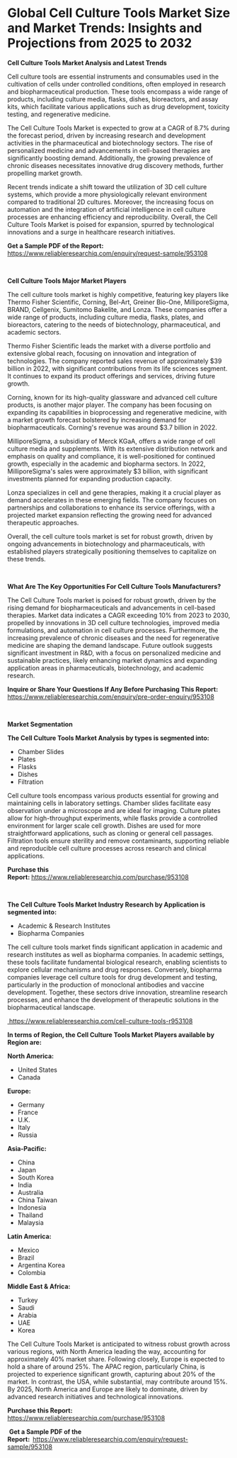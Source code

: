 <p><h1>Global Cell Culture Tools Market Size and Market Trends: Insights and Projections from 2025 to 2032</h1></p><p><strong>Cell Culture Tools Market Analysis and Latest Trends</strong></p>
<p><p>Cell culture tools are essential instruments and consumables used in the cultivation of cells under controlled conditions, often employed in research and biopharmaceutical production. These tools encompass a wide range of products, including culture media, flasks, dishes, bioreactors, and assay kits, which facilitate various applications such as drug development, toxicity testing, and regenerative medicine.</p><p>The Cell Culture Tools Market is expected to grow at a CAGR of 8.7% during the forecast period, driven by increasing research and development activities in the pharmaceutical and biotechnology sectors. The rise of personalized medicine and advancements in cell-based therapies are significantly boosting demand. Additionally, the growing prevalence of chronic diseases necessitates innovative drug discovery methods, further propelling market growth.</p><p>Recent trends indicate a shift toward the utilization of 3D cell culture systems, which provide a more physiologically relevant environment compared to traditional 2D cultures. Moreover, the increasing focus on automation and the integration of artificial intelligence in cell culture processes are enhancing efficiency and reproducibility. Overall, the Cell Culture Tools Market is poised for expansion, spurred by technological innovations and a surge in healthcare research initiatives.</p></p>
<p><strong>Get a Sample PDF of the Report:&nbsp;</strong> <a href="https://www.reliableresearchiq.com/enquiry/request-sample/953108?utm_campaign=3226&utm_medium=2&utm_source=Github&utm_content=ia&utm_term=18042025&utm_id=cell-culture-tools">https://www.reliableresearchiq.com/enquiry/request-sample/953108</a></p>
<p>&nbsp;</p>
<p><strong>Cell Culture Tools Major Market Players</strong></p>
<p><p>The cell culture tools market is highly competitive, featuring key players like Thermo Fisher Scientific, Corning, Bel-Art, Greiner Bio-One, MilliporeSigma, BRAND, Cellgenix, Sumitomo Bakelite, and Lonza. These companies offer a wide range of products, including culture media, flasks, plates, and bioreactors, catering to the needs of biotechnology, pharmaceutical, and academic sectors.</p><p>Thermo Fisher Scientific leads the market with a diverse portfolio and extensive global reach, focusing on innovation and integration of technologies. The company reported sales revenue of approximately $39 billion in 2022, with significant contributions from its life sciences segment. It continues to expand its product offerings and services, driving future growth.</p><p>Corning, known for its high-quality glassware and advanced cell culture products, is another major player. The company has been focusing on expanding its capabilities in bioprocessing and regenerative medicine, with a market growth forecast bolstered by increasing demand for biopharmaceuticals. Corning's revenue was around $3.7 billion in 2022.</p><p>MilliporeSigma, a subsidiary of Merck KGaA, offers a wide range of cell culture media and supplements. With its extensive distribution network and emphasis on quality and compliance, it is well-positioned for continued growth, especially in the academic and biopharma sectors. In 2022, MilliporeSigma's sales were approximately $3 billion, with significant investments planned for expanding production capacity.</p><p>Lonza specializes in cell and gene therapies, making it a crucial player as demand accelerates in these emerging fields. The company focuses on partnerships and collaborations to enhance its service offerings, with a projected market expansion reflecting the growing need for advanced therapeutic approaches.</p><p>Overall, the cell culture tools market is set for robust growth, driven by ongoing advancements in biotechnology and pharmaceuticals, with established players strategically positioning themselves to capitalize on these trends.</p></p>
<p>&nbsp;</p>
<p><strong>What Are The Key Opportunities For Cell Culture Tools Manufacturers?</strong></p>
<p><p>The Cell Culture Tools market is poised for robust growth, driven by the rising demand for biopharmaceuticals and advancements in cell-based therapies. Market data indicates a CAGR exceeding 10% from 2023 to 2030, propelled by innovations in 3D cell culture technologies, improved media formulations, and automation in cell culture processes. Furthermore, the increasing prevalence of chronic diseases and the need for regenerative medicine are shaping the demand landscape. Future outlook suggests significant investment in R&D, with a focus on personalized medicine and sustainable practices, likely enhancing market dynamics and expanding application areas in pharmaceuticals, biotechnology, and academic research.</p></p>
<p><strong>Inquire or Share Your Questions If Any Before Purchasing This Report:</strong> <a href="https://www.reliableresearchiq.com/enquiry/pre-order-enquiry/953108?utm_campaign=3226&utm_medium=2&utm_source=Github&utm_content=ia&utm_term=18042025&utm_id=cell-culture-tools">https://www.reliableresearchiq.com/enquiry/pre-order-enquiry/953108</a></p>
<p>&nbsp;</p>
<p><strong>Market Segmentation</strong></p>
<p><strong>The Cell Culture Tools Market Analysis by types is segmented into:</strong></p>
<p><ul><li>Chamber Slides</li><li>Plates</li><li>Flasks</li><li>Dishes</li><li>Filtration</li></ul></p>
<p><p>Cell culture tools encompass various products essential for growing and maintaining cells in laboratory settings. Chamber slides facilitate easy observation under a microscope and are ideal for imaging. Culture plates allow for high-throughput experiments, while flasks provide a controlled environment for larger scale cell growth. Dishes are used for more straightforward applications, such as cloning or general cell passages. Filtration tools ensure sterility and remove contaminants, supporting reliable and reproducible cell culture processes across research and clinical applications.</p></p>
<p><strong>Purchase this Report:&nbsp;</strong><a href="https://www.reliableresearchiq.com/purchase/953108?utm_campaign=3226&utm_medium=2&utm_source=Github&utm_content=ia&utm_term=18042025&utm_id=cell-culture-tools">https://www.reliableresearchiq.com/purchase/953108</a></p>
<p>&nbsp;</p>
<p><strong>The Cell Culture Tools Market Industry Research by Application is segmented into:</strong></p>
<p><ul><li>Academic & Research Institutes</li><li>Biopharma Companies</li></ul></p>
<p><p>The cell culture tools market finds significant application in academic and research institutes as well as biopharma companies. In academic settings, these tools facilitate fundamental biological research, enabling scientists to explore cellular mechanisms and drug responses. Conversely, biopharma companies leverage cell culture tools for drug development and testing, particularly in the production of monoclonal antibodies and vaccine development. Together, these sectors drive innovation, streamline research processes, and enhance the development of therapeutic solutions in the biopharmaceutical landscape.</p></p>
<p><a href="https://www.reliableresearchiq.com/cell-culture-tools-r953108?utm_campaign=3226&utm_medium=2&utm_source=Github&utm_content=ia&utm_term=18042025&utm_id=cell-culture-tools">&nbsp;https://www.reliableresearchiq.com/cell-culture-tools-r953108</a></p>
<p><strong>In terms of Region, the Cell Culture Tools Market Players available by Region are:</strong></p>
<p>
    <p> <strong> North America: </strong>
        <ul>
            <li>United States</li>
            <li>Canada</li>
        </ul>
        </p> 
    <p> <strong> Europe: </strong>
        <ul>
            <li>Germany</li>
            <li>France</li>
            <li>U.K.</li>
            <li>Italy</li>
            <li>Russia</li>
        </ul>
        </p> 
    <p> <strong> Asia-Pacific: </strong>
        <ul>
            <li>China</li>
            <li>Japan</li>
            <li>South Korea</li>
            <li>India</li>
            <li>Australia</li>
            <li>China Taiwan</li>
            <li>Indonesia</li>
            <li>Thailand</li>
            <li>Malaysia</li>
        </ul>
        </p> 
    <p> <strong> Latin America: </strong>
        <ul>
            <li>Mexico</li>
            <li>Brazil</li>
            <li>Argentina Korea</li>
            <li>Colombia</li>
        </ul>
        </p> 
    <p> <strong> Middle East & Africa: </strong>
        <ul>
            <li>Turkey</li>
            <li>Saudi</li>
            <li>Arabia</li>
            <li>UAE</li>
            <li>Korea</li>
        </ul>
    </p>
    </p>
<p><p>The Cell Culture Tools Market is anticipated to witness robust growth across various regions, with North America leading the way, accounting for approximately 40% market share. Following closely, Europe is expected to hold a share of around 25%. The APAC region, particularly China, is projected to experience significant growth, capturing about 20% of the market. In contrast, the USA, while substantial, may contribute around 15%. By 2025, North America and Europe are likely to dominate, driven by advanced research initiatives and technological innovations.</p></p>
<p><strong>Purchase this Report: </strong><a href="https://www.reliableresearchiq.com/purchase/953108?utm_campaign=3226&utm_medium=2&utm_source=Github&utm_content=ia&utm_term=18042025&utm_id=cell-culture-tools">https://www.reliableresearchiq.com/purchase/953108</a></p>
<p>&nbsp;<strong>Get a Sample PDF of the Report:&nbsp;&nbsp;</strong><a href="https://www.reliableresearchiq.com/enquiry/request-sample/953108?utm_campaign=3226&utm_medium=2&utm_source=Github&utm_content=ia&utm_term=18042025&utm_id=cell-culture-tools">https://www.reliableresearchiq.com/enquiry/request-sample/953108</a></p>
<p><strong></strong></p>
<p><p></p><p></p><p></p></p>